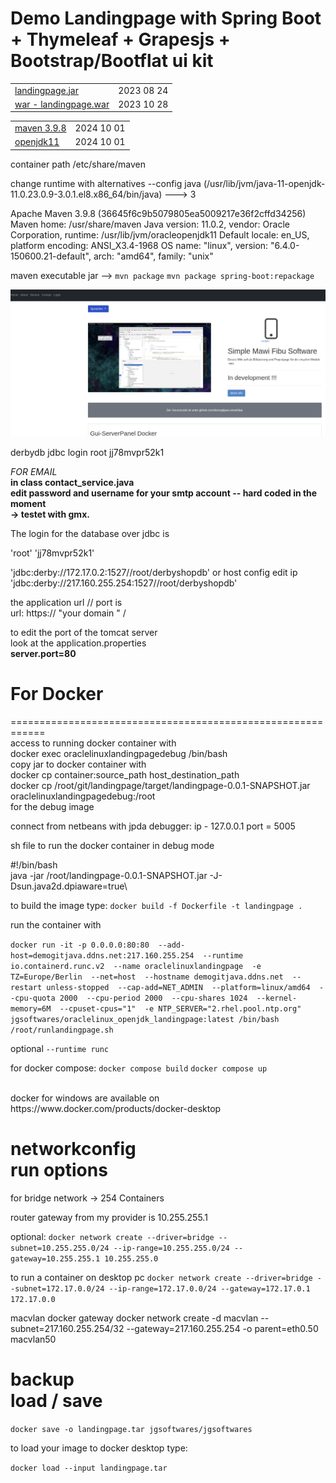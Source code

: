 # Demo Landingpage with Spring Boot + Thymeleaf + Grapesjs + Bootstrap/Bootflat ui kit



|  |  |  
|--|--|  
| [landingpage.jar](http://demogitjava.ddns.net:8000/landingpage-0.0.1-SNAPSHOT.jar) |  2023 08 24|  
 [war - landingpage.war](http://demogitjava.ddns.net:8000/landingpage-0.0.1-SNAPSHOT.war) |  2023 10 28|  



|  |  |  
|--|--|  
| [maven 3.9.8](http://demogitjava.ddns.net:8000/java-ide/apache-maven-3.9.8-bin.tar.gz) |  2024 10 01|  
 [openjdk11](http://demogitjava.ddns.net:8000/Java_JDK/oracleopenjdk-11.0.2_linux-x64_bin.tar.gz) |  2024 10 01|  
container path /etc/share/maven

change runtime with
alternatives --config java
(/usr/lib/jvm/java-11-openjdk-11.0.23.0.9-3.0.1.el8.x86_64/bin/java)
---> 3


Apache Maven 3.9.8 (36645f6c9b5079805ea5009217e36f2cffd34256)
Maven home: /usr/share/maven
Java version: 11.0.2, vendor: Oracle Corporation, runtime: /usr/lib/jvm/oracleopenjdk11
Default locale: en_US, platform encoding: ANSI_X3.4-1968
OS name: "linux", version: "6.4.0-150600.21-default", arch: "amd64", family: "unix"




maven executable jar
--> `mvn package`
`mvn package spring-boot:repackage`



![enter image description here](https://raw.githubusercontent.com/demogitjava/demodatabase/master/landingapge.png)




derbydb 
jdbc login 
root
jj78mvpr52k1



*FOR EMAIL*  
**in class contact_service.java  
edit password and username for your smtp account -- hard coded in the moment  
-> testet with gmx.**



The login for the database over jdbc is

'root'
'jj78mvpr52k1'

'jdbc:derby://172.17.0.2:1527//root/derbyshopdb'
or host config edit ip 
'jdbc:derby://217.160.255.254:1527//root/derbyshopdb'

the application url // port is  
url: https:// "your domain " /

to edit the port of the tomcat server  
look at the application.properties  
**server.port=80**



# For Docker
============================================================  
access to running docker container with 
<br/>
docker exec oraclelinuxlandingpagedebug /bin/bash 
<br/>
copy jar to docker container with
<br/>
docker cp container:source_path host_destination_path
<br/>
docker cp /root/git/landingpage/target/landingpage-0.0.1-SNAPSHOT.jar oraclelinuxlandingpagedebug:/root
<br/>
for the debug image 
 
connect from netbeans with jpda debugger:
ip - 127.0.0.1
port = 5005


sh file to run the docker container in debug mode

#!/bin/bash \
java -jar /root/landingpage-0.0.1-SNAPSHOT.jar -J-Dsun.java2d.dpiaware=true\


to build the image type:
`docker build -f Dockerfile -t landingpage .`


run the container with 

`docker run -it -p 0.0.0.0:80:80 
        --add-host=demogitjava.ddns.net:217.160.255.254 
        --runtime io.containerd.runc.v2 
        --name oraclelinuxlandingpage 
        -e TZ=Europe/Berlin 
        --net=host 
        --hostname demogitjava.ddns.net 
        --restart unless-stopped 
        --cap-add=NET_ADMIN 
        --platform=linux/amd64 
        --cpu-quota 2000 
        --cpu-period 2000 
        --cpu-shares 1024 
        --kernel-memory=6M 
        --cpuset-cpus="1" 
        -e NTP_SERVER="2.rhel.pool.ntp.org" 
        jgsoftwares/oraclelinux_openjdk_landingpage:latest /bin/bash /root/runlandingpage.sh`

optional 
`--runtime runc`



for docker compose:
`docker compose build`
`docker compose up`

<br/>  
docker for windows are available on https://www.docker.com/products/docker-desktop  


networkconfig  
run options  
============================================================

for bridge network -> 254 Containers

router gateway from my provider is 10.255.255.1

optional:
`docker network create --driver=bridge --subnet=10.255.255.0/24 --ip-range=10.255.255.0/24 --gateway=10.255.255.1 10.255.255.0`


to run a container on desktop pc
`docker network create --driver=bridge --subnet=172.17.0.0/24 --ip-range=172.17.0.0/24 --gateway=172.17.0.1 172.17.0.0`


macvlan docker gateway 
docker network create -d macvlan --subnet=217.160.255.254/32 --gateway=217.160.255.254 -o parent=eth0.50 macvlan50


backup  
load / save  
============================================================

`docker save -o landingpage.tar jgsoftwares/jgsoftwares`

to load your image to docker desktop type:


`docker load --input landingpage.tar`

